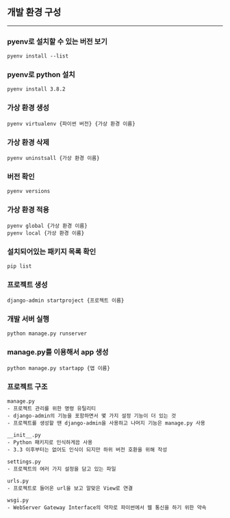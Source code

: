 
## 개발 환경 구성
---

### pyenv로 설치할 수 있는 버전 보기
```terminal
pyenv install --list
```


### pyenv로 python 설치 
```terminal
pyenv install 3.8.2
```


### 가상 환경 생성
```terminal
pyenv virtualenv {파이썬 버전} {가상 환경 이름}
```


### 가상 환경 삭제
```terminal
pyenv uninstsall {가상 환경 이름}
```


### 버전 확인
```terminal
pyenv versions
```


### 가상 환경 적용
```terminal
pyenv global {가상 환경 이름}
pyenv local {가상 환경 이름}
```


### 설치되어있는 패키지 목록 확인
```terminal
pip list
```


### 프로젝트 생성
```terminal
django-admin startproject {프로젝트 이름}
```


### 개발 서버 실행
```terminal
python manage.py runserver
```


### manage.py를 이용해서 app 생성
```terminal
python manage.py startapp {앱 이름}
```


### 프로젝트 구조
```terminal
manage.py
- 프로젝트 관리를 위한 명령 유틸리티 
- django-admin의 기능을 포함하면서 몇 가지 설정 기능이 더 있는 것
- 프로젝트를 생성할 땐 django-admin을 사용하고 나머지 기능은 manage.py 사용

__init__.py
- Python 패키지로 인식하게끔 사용
- 3.3 이후부터는 없어도 인식이 되지만 하위 버전 호환을 위해 작성

settings.py
- 프로젝트의 여러 가지 설정을 담고 있는 파일

urls.py
- 프로젝트로 들어온 url을 보고 알맞은 View로 연결

wsgi.py
- WebServer Gateway Interface의 약자로 파이썬에서 웹 통신을 하기 위한 약속
```



